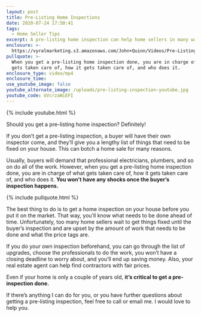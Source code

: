 ```yaml
---
layout: post
title: Pre-Listing Home Inspections
date: 2020-07-24 17:50:41
tags:
  - Home Seller Tips
excerpt: A pre-listing home inspection can help home sellers in many ways. Here’s how.
enclosure: >-
  https://vyralmarketing.s3.amazonaws.com/John+Quinn/Videos/Pre-Listing+Home+Inspections.mp4
pullquote: >-
  When you get a pre-listing home inspection done, you are in charge of what
  gets taken care of, how it gets taken care of, and who does it.
enclosure_type: video/mp4
enclosure_time:
use_youtube_image: false
youtube_alternate_image: /uploads/pre-listing-inspection-youtube.jpg
youtube_code: UVcrzaWiEFI
---
```


{% include youtube.html %}

Should you get a pre-listing home inspection? Definitely\!&nbsp;

If you don’t get a pre-listing inspection, a buyer will have their own inspector come, and they’ll give you a lengthy list of things that need to be fixed on your house. This can botch a home sale for many reasons.&nbsp;

Usually, buyers will demand that professional electricians, plumbers, and so on do all of the work. However, when you get a pre-listing home inspection done, you are in charge of what gets taken care of, how it gets taken care of, and who does it. **You won’t have any shocks once the buyer’s inspection happens.&nbsp;**

{% include pullquote.html %}

The best thing to do is to get a home inspection on your house before you put it on the market. That way, you’ll know what needs to be done ahead of time. Unfortunately, too many home sellers wait to get things fixed until the buyer’s inspection and are upset by the amount of work that needs to be done and what the price tags are.&nbsp;

If you do your own inspection beforehand, you can go through the list of upgrades, choose the professionals to do the work, you won’t have a closing deadline to worry about, and you’ll end up saving money. Also, your real estate agent can help find contractors with fair prices.&nbsp;

Even if your home is only a couple of years old, **it’s critical to get a pre-inspection done.**

If there’s anything I can do for you, or you have further questions about getting a pre-listing inspection, feel free to call or email me. I would love to help you.
